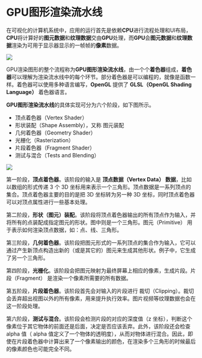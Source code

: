 # GPU图形渲染流水线

在可视化的计算机系统中，应用的运行首先是依赖**CPU**进行流程处理和UI布局，**CPU**将计算好的**图元数据**和**纹理数据**交由**GPU**处理，而**GPU**会**图元数据**和**纹理数据**渲染为可用于显示器显示的一帧帧的**像素**数据。

![](https://pic.existorlive.cn/%E6%88%AA%E5%B1%8F2020-12-18%20%E4%B8%8A%E5%8D%882.47.31.png)

GPU渲染图形的整个流程称为**GPU图形渲染流水线**，由一个个**着色器**组成，**着色器**可以理解为渲染流水线中的每个环节。部分着色器是可以编程的，就像是函数一样。着色器可以使用多种语言编写，**OpenGL** 提供了 **GLSL（OpenGL Shading Language）** 着色器语言。

**GPU图形渲染流水线**的具体实现可分为六个阶段，如下图所示。

- 顶点着色器（Vertex Shader）
- 形状装配（Shape Assembly），又称 图元装配
- 几何着色器（Geometry Shader）
- 光栅化（Rasterization）
- 片段着色器（Fragment Shader）
- 测试与混合（Tests and Blending）

![](https://pic.existorlive.cn/opengl-graphics-pipeline.png)


第一阶段，**顶点着色器**。该阶段的输入是 **顶点数据（Vertex Data） 数据**，比如以数组的形式传递 3 个 3D 坐标用来表示一个三角形。顶点数据是一系列顶点的集合。顶点着色器主要的目的是把 3D 坐标转为另一种 3D 坐标，同时顶点着色器可以对顶点属性进行一些基本处理。

第二阶段，**形状（图元）装配**。该阶段将顶点着色器输出的所有顶点作为输入，并将所有的点装配成指定图元的形状。图中则是一个三角形。图元（Primitive） 用于表示如何渲染顶点数据，如：点、线、三角形。

第三阶段，**几何着色器**。该阶段把图元形式的一系列顶点的集合作为输入，它可以通过产生新顶点构造出新的（或是其它的）图元来生成其他形状。例子中，它生成了另一个三角形。

第四阶段，**光栅化**。该阶段会把图元映射为最终屏幕上相应的像素，生成片段。片段（Fragment） 是渲染一个像素所需要的所有数据。

第五阶段，**片段着色器**。该阶段首先会对输入的片段进行 裁切（Clipping）。裁切会丢弃超出视图以外的所有像素，用来提升执行效率。图片视频等纹理数据也会在这一阶段处理。

第六阶段，**测试与混合**。该阶段会检测片段的对应的深度值（z 坐标），判断这个像素位于其它物体的前面还是后面，决定是否应该丢弃。此外，该阶段还会检查 alpha 值（ alpha 值定义了一个物体的透明度），从而对物体进行混合。因此，即使在片段着色器中计算出来了一个像素输出的颜色，在渲染多个三角形的时候最后的像素颜色也可能完全不同。


